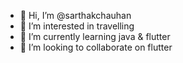 - 👋 Hi, I’m @sarthakchauhan 
- 👀 I’m interested in travelling 
- 🌱 I’m currently learning java & flutter
- 💞️ I’m looking to collaborate on flutter

<!---
sarthak-chauhan77/sarthak-chauhan77 is a ✨ special ✨ repository because its `README.md` (this file) appears on your GitHub profile.
You can click the Preview link to take a look at your changes.
--->
